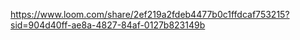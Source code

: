 https://www.loom.com/share/2ef219a2fdeb4477b0c1ffdcaf753215?sid=904d40ff-ae8a-4827-84af-0127b823149b
